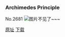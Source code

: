 ### Archimedes Principle
No.2681
![图片不见了~~~](https://imgs.xkcd.com/comics/archimedes_principle.png)

[原址](https://xkcd.com//2681) [下载](https://imgs.xkcd.com/comics/archimedes_principle.png)

